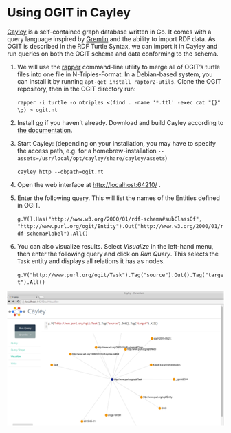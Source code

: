 # Using OGIT in Cayley

[Cayley](https://github.com/google/cayley) is a self-contained graph database written in Go. It 
comes with a query language inspired by 
[Gremlin](http://tinkerpop.incubator.apache.org/gremlin.html) and the ability to import RDF data. As 
OGIT is described in the RDF Turtle Syntax, we can import it in Cayley and run queries on both the 
OGIT schema and data conforming to the schema.

1. We will use the [rapper](http://librdf.org/raptor/rapper.html) command-line utility to merge all
of OGIT’s turtle files into one file in N-Triples-Format. In a Debian-based system, you can install
it by running `apt-get install raptor2-utils`. Clone the OGIT repository, then in the OGIT directory
run:

	`rapper -i turtle -o ntriples <(find . -name '*.ttl' -exec cat "{}" \;) > ogit.nt`

2. Install [go](http://golang.org/) if you haven’t already. Download and build Cayley according to 
[the documentation](https://github.com/google/cayley). 

3. Start Cayley: (depending on your installation, you may have to specify the access path, e.g. for a homebrew-installation `--assets=/usr/local/opt/cayley/share/cayley/assets`)

	`cayley http --dbpath=ogit.nt`

4. Open the web interface at [http://localhost:64210/](http://localhost:64210/) .
5. Enter the following query. This will list the names of the Entities defined in OGIT.

	`g.V().Has("http://www.w3.org/2000/01/rdf-schema#subClassOf", "http://www.purl.org/ogit/Entity").Out("http://www.w3.org/2000/01/rdf-schema#label").All()`

6. You can also visualize results. Select *Visualize* in the left-hand menu, then enter the 
   following query and click on *Run Query*. This selects the `Task` entity and displays all 
   relations it has as nodes.

	`g.V("http://www.purl.org/ogit/Task").Tag("source").Out().Tag("target").All()`

![OGIT in Cayley Web UI](ogit-cayley.png)
